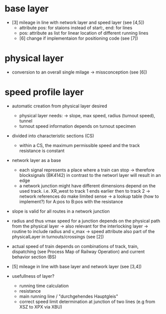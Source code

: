 # base layer

  * [3] mileage in line with network layer and speed layer (see [4,5])
    * attribute pos: for staions instead of start:, end: for lines
    * pos: attribute as list for linear location of different running lines
    * [6] change if implementaion for positioning code (see [7])

# physical layer

  * conversion to an overall single milage -> missconception (see [6])

# speed profile layer

  * automatic creation from physical layer desired
    * physical layer needs:
    -> slope, max speed, radius (turnout speed), tunnel
    * turnout speed information depends on turnout specimen
  * divided into characteristic sections (CS)
    * within a CS, the maximum permissible speed and the track resistance is constant
  * network layer as a base
    * each signal represents a place where a train can stop
    -> therefore blocksignals (BK4142) in contrast to the networl layer will result in an edge
    * a network junction might have different dimensions depend on the used track. i.e. XR_west to track 1 ends earlier then to track 2
    -> network references do make limited sense
    -> a lookup table (how to implement?) for A:pos to B:pos with the resistance
  * slope is valid for all routes in a network junction
  * radius and thus vmax speed for a junction depends on the physical path from the physical layer
    -> also relevant for the interlocking layer
    -> routine to include radius and v_max
    -> speed attribute also part of the physicalLayer in turnouts/crossings (see [2])
  * actual speed of train depends on combinations of track, train, dispatching (see Process Map of Railway Operation) and current behavior section (BS)
  * [5] mileage in line with base layer and network layer (see [3,4])

  * usefullness of layer?
    * running time calculation
    * resistance
    * main running line / "durchgehendes Hauptgleis"
    * correct speed limit determination at junction of two lines (e.g from XSZ to XPX via XBU)
